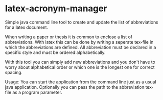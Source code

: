 # latex-acronym-manager
Simple java command line tool to create and update the list of abbreviations for a latex document.

When writing a paper or thesis it is common to enclose a list of abbreviations. With latex this can be done by writing
a seperate tex-file in which the abbreviations are defined. All abbreviation must be declared in a specific style and must be
ordered alphabetically.

With this tool you can simply add new abbreviations and you don't have to worry about alphabetical order or which one is the longest one for correct spacing.

Usage:
You can start the application from the command line just as a usual java application. Optionally you can pass the path to the abbreviation tex-file as a program parameter.

